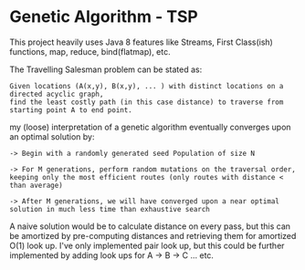 # Genetic Algorithm - TSP

This project heavily uses Java 8 features like Streams, First Class(ish) functions, map, reduce, bind(flatmap), etc.

The Travelling Salesman problem can be stated as:
```
Given locations (A(x,y), B(x,y), ... ) with distinct locations on a directed acyclic graph,
find the least costly path (in this case distance) to traverse from starting point A to end point. 
```

my (loose) interpretation of a genetic algorithm eventually converges upon an optimal solution by:

`-> Begin with a randomly generated seed Population of size N`

`-> For M generations, perform random mutations on the traversal order, keeping only the most efficient routes (only routes with distance < than average)`

`-> After M generations, we will have converged upon a near optimal solution in much less time than exhaustive search`

A naive solution would be to calculate distance on every pass, but this can be amortized by pre-computing distances and retrieving them for amortized O(1) look up.
I've only implemented pair look up, but this could be further implemented by adding look ups for A -> B -> C ... etc.